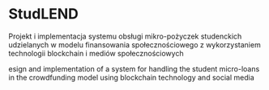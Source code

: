 # StudLEND
Projekt i implementacja systemu obsługi mikro-pożyczek studenckich udzielanych w modelu finansowania społecznościowego z wykorzystaniem technologii blockchain i mediów społecznościowych

esign and implementation of a system for handling the student micro-loans in the crowdfunding model using blockchain technology and social media
